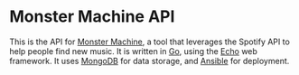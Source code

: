 # Monster Machine API

This is the API for [Monster Machine](https://github.com/avidreder/monmach-client), a tool that leverages the Spotify API to help people find new music. It is written in [Go](https://golang.org/), using the [Echo](https://github.com/labstack/echo) web framework. It uses [MongoDB](https://www.mongodb.com/) for data storage, and [Ansible](https://www.ansible.com/) for deployment.
